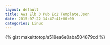 ```yaml
---
layout: default                                                                                                              
title: Aws Elb 3 Pub Ec2 Template.Json                                                                                                                       
date: 2015-07-22 14:47:41+00:00                                                                                                                        
categories: Linux                                                                                                                
---                                                                                                                              
```


{% gist makeittotop/a518ea6e0aba504879cd %}                                                                                                           


